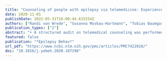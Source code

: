```yaml
---
title: "Counseling of people with epilepsy via telemedicine: Experiences at a German tertiary epilepsy center during the COVID-19 pandemic"
date: 2020-11-01
publishDate: 2022-05-31T16:00:44.633254Z
authors: ["Randi von Wrede", "Susanna Moskau-Hartmann", "Tobias Baumgartner", "Christoph Helmstaedter", "Rainer Surges"]
publication_types: ["2"]
abstract: "• A structured audit on telemedical counseling was performed in 239 patients with epilepsy.   • Telemedicine was appreciated by textgreater 80% of the participants.   • Quality of telemedicine was rated equal to onsite appointments.   • Telemedicine is welcomed as an add-on service rather than a substitute to appointments onsite."
featured: false
publication: "*Epilepsy Behav*"
url_pdf: "https://www.ncbi.nlm.nih.gov/pmc/articles/PMC7422810/"
doi: "10.1016/j.yebeh.2020.107298"
---
```


